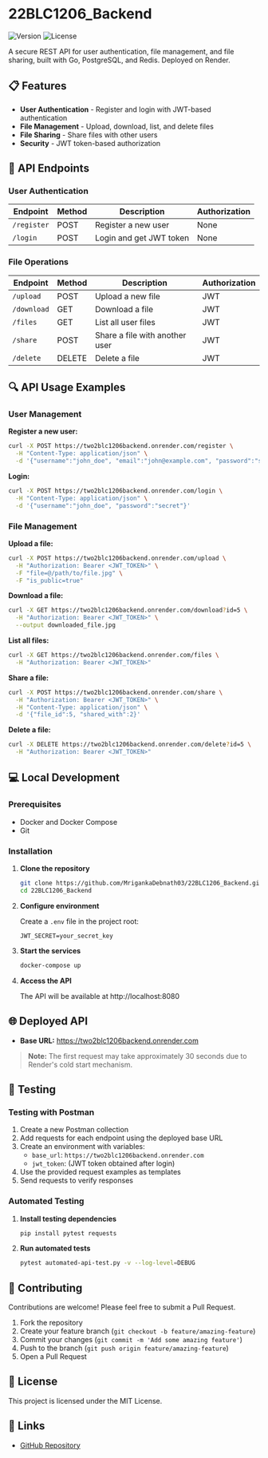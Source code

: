 # 22BLC1206_Backend

![Version](https://img.shields.io/badge/version-1.0.0-blue.svg)
![License](https://img.shields.io/badge/license-MIT-green.svg)

A secure REST API for user authentication, file management, and file sharing, built with Go, PostgreSQL, and Redis. Deployed on Render.

## 📋 Features

- **User Authentication** - Register and login with JWT-based authentication
- **File Management** - Upload, download, list, and delete files
- **File Sharing** - Share files with other users
- **Security** - JWT token-based authorization

## 🚀 API Endpoints

### User Authentication

| Endpoint | Method | Description | Authorization |
|----------|--------|-------------|---------------|
| `/register` | POST | Register a new user | None |
| `/login` | POST | Login and get JWT token | None |

### File Operations

| Endpoint | Method | Description | Authorization |
|----------|--------|-------------|---------------|
| `/upload` | POST | Upload a new file | JWT |
| `/download` | GET | Download a file | JWT |
| `/files` | GET | List all user files | JWT |
| `/share` | POST | Share a file with another user | JWT |
| `/delete` | DELETE | Delete a file | JWT |

## 🔍 API Usage Examples

### User Management

**Register a new user:**
```bash
curl -X POST https://two2blc1206backend.onrender.com/register \
  -H "Content-Type: application/json" \
  -d '{"username":"john_doe", "email":"john@example.com", "password":"secret"}'
```

**Login:**
```bash
curl -X POST https://two2blc1206backend.onrender.com/login \
  -H "Content-Type: application/json" \
  -d '{"username":"john_doe", "password":"secret"}'
```

### File Management

**Upload a file:**
```bash
curl -X POST https://two2blc1206backend.onrender.com/upload \
  -H "Authorization: Bearer <JWT_TOKEN>" \
  -F "file=@/path/to/file.jpg" \
  -F "is_public=true"
```

**Download a file:**
```bash
curl -X GET https://two2blc1206backend.onrender.com/download?id=5 \
  -H "Authorization: Bearer <JWT_TOKEN>" \
  --output downloaded_file.jpg
```

**List all files:**
```bash
curl -X GET https://two2blc1206backend.onrender.com/files \
  -H "Authorization: Bearer <JWT_TOKEN>"
```

**Share a file:**
```bash
curl -X POST https://two2blc1206backend.onrender.com/share \
  -H "Authorization: Bearer <JWT_TOKEN>" \
  -H "Content-Type: application/json" \
  -d '{"file_id":5, "shared_with":2}'
```

**Delete a file:**
```bash
curl -X DELETE https://two2blc1206backend.onrender.com/delete?id=5 \
  -H "Authorization: Bearer <JWT_TOKEN>"
```

## 💻 Local Development

### Prerequisites
- Docker and Docker Compose
- Git

### Installation

1. **Clone the repository**
   ```bash
   git clone https://github.com/MrigankaDebnath03/22BLC1206_Backend.git
   cd 22BLC1206_Backend
   ```

2. **Configure environment**
   
   Create a `.env` file in the project root:
   ```env
   JWT_SECRET=your_secret_key
   ```

3. **Start the services**
   ```bash
   docker-compose up
   ```

4. **Access the API**
   
   The API will be available at http://localhost:8080

## 🌐 Deployed API

- **Base URL:** https://two2blc1206backend.onrender.com

> **Note:** The first request may take approximately 30 seconds due to Render's cold start mechanism.

## 🧪 Testing

### Testing with Postman

1. Create a new Postman collection
2. Add requests for each endpoint using the deployed base URL
3. Create an environment with variables:
   - `base_url`: `https://two2blc1206backend.onrender.com`
   - `jwt_token`: (JWT token obtained after login)
4. Use the provided request examples as templates
5. Send requests to verify responses

### Automated Testing

1. **Install testing dependencies**
   ```bash
   pip install pytest requests
   ```

2. **Run automated tests**
   ```bash
   pytest automated-api-test.py -v --log-level=DEBUG
   ```

## 👥 Contributing

Contributions are welcome! Please feel free to submit a Pull Request.

1. Fork the repository
2. Create your feature branch (`git checkout -b feature/amazing-feature`)
3. Commit your changes (`git commit -m 'Add some amazing feature'`)
4. Push to the branch (`git push origin feature/amazing-feature`)
5. Open a Pull Request

## 📄 License

This project is licensed under the MIT License.

## 🔗 Links

- [GitHub Repository](https://github.com/MrigankaDebnath03/22BLC1206_Backend.git)
